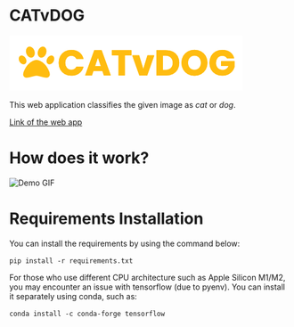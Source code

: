 # CATvDOG

![Logo](https://raw.githubusercontent.com/miracseref/cnn-catvdog-app/main/static/images/logo.png)

This web application classifies the given image as _cat_ or _dog_.

[Link of the web app](https://web-catvdog.herokuapp.com)

# How does it work?

![Demo GIF](https://raw.githubusercontent.com/miracseref/cnn-catvdog-app/main/static/images/demo.gif)

# Requirements Installation

You can install the requirements by using the command below:

```
pip install -r requirements.txt
```

For those who use different CPU architecture such as Apple Silicon M1/M2, you may encounter an issue with tensorflow (due to pyenv). You can install it separately using conda, such as:

```
conda install -c conda-forge tensorflow
```
